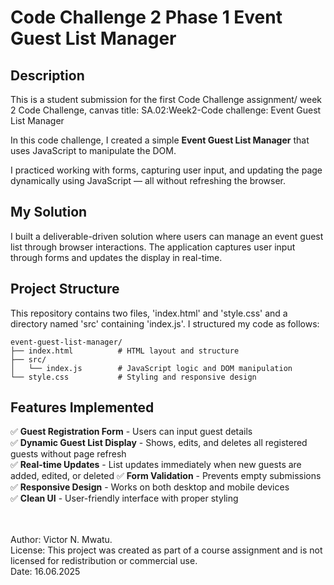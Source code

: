 # Code Challenge 2 Phase 1 Event Guest List Manager

## Description

This is a student submission for the first Code Challenge assignment/ week 2 Code Challenge, canvas title: SA.02:Week2-Code challenge: Event Guest List Manager

In this code challenge, I created a simple **Event Guest List Manager** that uses JavaScript to manipulate the DOM.

I practiced working with forms, capturing user input, and updating the page dynamically using JavaScript — all without refreshing the browser.

## My Solution

I built a deliverable-driven solution where users can manage an event guest list through browser interactions. The application captures user input through forms and updates the display in real-time.

## Project Structure

This repository contains two files, 'index.html' and 'style.css' and a directory named 'src' containing 'index.js'. I structured my code as follows:

```
event-guest-list-manager/
├── index.html          # HTML layout and structure
├── src/
│   └── index.js        # JavaScript logic and DOM manipulation
└── style.css           # Styling and responsive design
```
## Features Implemented

✅ **Guest Registration Form** - Users can input guest details  
✅ **Dynamic Guest List Display** - Shows, edits, and deletes all registered guests without page refresh  
✅ **Real-time Updates** - List updates immediately when new guests are added, edited, or deleted
✅ **Form Validation** - Prevents empty submissions  
✅ **Responsive Design** - Works on both desktop and mobile devices  
✅ **Clean UI** - User-friendly interface with proper styling  

<br>
<br>
Author: Victor N. Mwatu.<br>
License: This project was created as part of a course assignment and is not licensed for redistribution or commercial use.<br>
Date: 16.06.2025